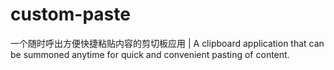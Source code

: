 # custom-paste
一个随时呼出方便快捷粘贴内容的剪切板应用 | A clipboard application that can be summoned anytime for quick and convenient pasting of content.
